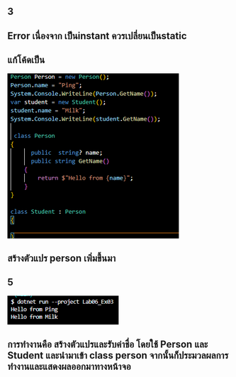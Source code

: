 ## 3
## Error เนื่องจาก เป็นinstant ควรเปลี่ยนเป็นstatic
## แก้โค้ดเป็น 
![alt text](image-5.png)
## สร้างตัวแปร person เพิ่มขึ้นมา

## 5
![alt text](image-6.png)

## การทำงานคือ สร้างตัวแปรและรับค่าชื่อ โดยใช้ Person และ Student และนำมาเข้า class person จากนั้นก็ประมวลผลการทำงานและแสดงผลออกมาทางหน้าจอ